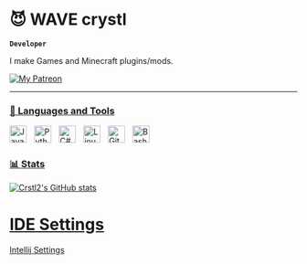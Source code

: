 <!-- ### Hi there 👋

<!--
**wavecrystl/wavecrystl** is a ✨ _special_ ✨ repository because its `README.md` (this file) appears on your GitHub profile.

Here are some ideas to get you started:

- 🔭 I’m currently working on ...
- 🌱 I’m currently learning ...
- 👯 I’m looking to collaborate on ...
- 🤔 I’m looking for help with ...
- 💬 Ask me about ...
- 📫 How to reach me: ...
- 😄 Pronouns: ...
- ⚡ Fun fact: ...
-->
# 😈 WAVE crystl

**`Developer`**

I make Games and Minecraft plugins/mods.
<p align="left">
	<a href="https://patreon.com/Crstl2">
		<img alt="My Patreon" title="Join my Patreon" src="https://custom-icon-badges.demolab.com/badge/-Patreon%20-red?style=for-the-badge&logo=patreon&logoColor=black"/></
		a>

---

### 🧰 Languages and Tools

<img align="left" alt="Java" width="30px" style="padding-right:10px;" src="https://cdn.jsdelivr.net/gh/devicons/devicon/icons/java/java-original.svg"/> 
<img align="left" alt="Python" width="30px" style="padding-right:10px;" src="https://cdn.jsdelivr.net/gh/devicons/devicon/icons/python/python-original.svg" />
<img align="left" alt="C#" width="30px" style="padding-right:10px;" src="https://cdn.jsdelivr.net/gh/devicons/devicon/icons/csharp/csharp-plain.svg" />
<img align="left" alt="Linux" width="30px" style="padding-right:10px;" src="https://cdn.jsdelivr.net/gh/devicons/devicon/icons/linux/linux-original.svg" />
<img align="left" alt="GitHub" width="30px" style="padding-right:10px;" src="https://cdn.jsdelivr.net/gh/devicons/devicon/icons/github/github-original.svg" />
<img align="left" alt="Bash" width="30px" style="padding-right:10px;" src="https://cdn.jsdelivr.net/gh/devicons/devicon/icons/bash/bash-original.svg" />

<br />

#

### 📊 Stats
![Crstl2's GitHub stats](https://github-readme-stats.vercel.app/api?username=Crstl2&show_icons=true&theme=codeSTACKr)
<!-- ![GitHub Streak](https://streak-stats.demolab.com?user=Crstl2&theme=codeSTACKr&border_radius=4.5) -->

# IDE Settings
[Intellij Settings](https://drive.google.com/file/d/1ZgT7EzMpL33_452KphiTE8uM0p7vZN28/view?usp=sharing)
	
<!-- <details>
 <summary><h3>👨‍💻 Crstl2's Coding Journey</h3></summary>
   -->
